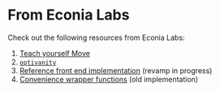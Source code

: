 # From Econia Labs

Check out the following resources from Econia Labs:

1. [Teach yourself Move]
1. [`optivanity`]
1. [Reference front end implementation] (revamp in progress)
1. [Convenience wrapper functions] (old implementation)

[convenience wrapper functions]: https://github.com/econia-labs/econia-wrappers
[reference front end implementation]: https://github.com/econia-labs/econia-reference-front-end
[teach yourself move]: https://github.com/econia-labs/teach-yourself-move
[`optivanity`]: https://github.com/econia-labs/optivanity
